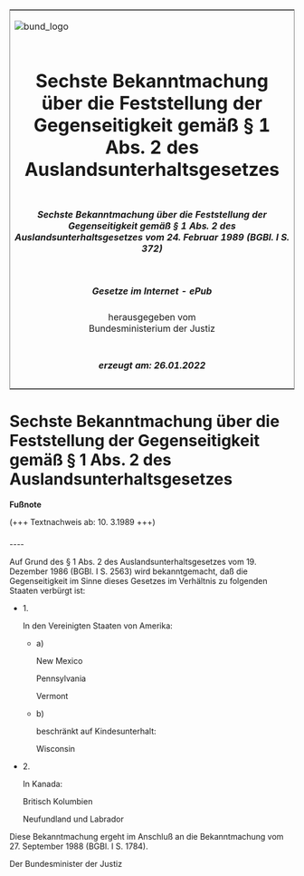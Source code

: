 <span id="DECKBLATT.html"></span>

<table border="0" frame="border" width="100%">

<tr valign="top">

<td align="left">

![bund\_logo](BfJ_2021_Web_de_de.gif)

</td>

<td align="right">

 

</td>

</tr>

<tr align="center" valign="middle">

<td colspan="2">

# Sechste Bekanntmachung über die Feststellung der Gegenseitigkeit gemäß § 1 Abs. 2 des Auslandsunterhaltsgesetzes

</td>

</tr>

<tr align="center" valign="middle">

<td colspan="2">

##### Sechste Bekanntmachung über die Feststellung der Gegenseitigkeit gemäß § 1 Abs. 2 des Auslandsunterhaltsgesetzes vom 24. Februar 1989 (BGBl. I S. 372)

</td>

</tr>

<tr align="center" valign="middle">

<td colspan="2">

  
  

##### Gesetze im Internet - ePub  
  
herausgegeben vom  
Bundesministerium der Justiz

</td>

</tr>

<tr align="center" valign="bottom">

<td colspan="2">

  
  

##### erzeugt am: 26.01.2022

</td>

</tr>

</table>

<span id="BJNR003720989.html"></span>

# Sechste Bekanntmachung über die Feststellung der Gegenseitigkeit gemäß § 1 Abs. 2 des Auslandsunterhaltsgesetzes

<div>

  
**Fußnote**

<div class="jnhtml">

<div>

<div class="jurAbsatz">

(+++ Textnachweis ab: 10. 3.1989 +++)

</div>

</div>

</div>

</div>

<span id="BJNR003720989BJNE000100325.html"></span>

###   
\----

<div>

<div class="jnhtml">

<div>

<div class="jurAbsatz">

Auf Grund des § 1 Abs. 2 des Auslandsunterhaltsgesetzes vom 19. Dezember
1986 (BGBl. I S. 2563) wird bekanntgemacht, daß die Gegenseitigkeit im
Sinne dieses Gesetzes im Verhältnis zu folgenden Staaten verbürgt ist:

  - 1\.
    
    <div style="">
    
    In den Vereinigten Staaten von Amerika:
    
      - a)
        
        <div style="">
        
        New Mexico
        
        </div>
        
        <div style="">
        
        Pennsylvania
        
        </div>
        
        <div style="">
        
        Vermont
        
        </div>
    
      - b)
        
        <div style="">
        
        beschränkt auf Kindesunterhalt:
        
        </div>
        
        <div style="">
        
        Wisconsin
        
        </div>
    
    </div>

  - 2\.
    
    <div style="">
    
    In Kanada:
    
    </div>
    
    <div style="">
    
    Britisch Kolumbien
    
    </div>
    
    <div style="">
    
    Neufundland und Labrador
    
    </div>

Diese Bekanntmachung ergeht im Anschluß an die Bekanntmachung vom 27.
September 1988 (BGBl. I S. 1784).  
  
<span class="SP">Der Bundesminister der Justiz</span>

</div>

</div>

</div>

</div>
